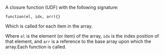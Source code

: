 A closure function (UDF) with the following signature:

`function(el, idx, arr){}`

Which is called for each item in the array.

Where `el` is the element (or item) of the array, `idx` is the index position of that element, and `arr` is a reference to the base array upon which the array.Each function is called.
